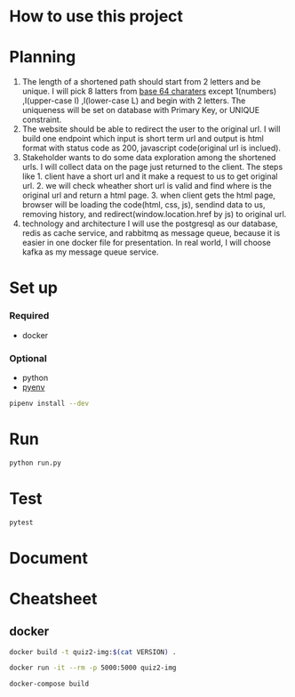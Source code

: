 How to use this project
===

# Planning
1. The length of a shortened path should start from 2 letters and be unique.
    I will pick 8 latters from [base 64 charaters](https://base64.guru/learn/base64-characters) except 1(numbers) ,I(upper-case I) ,l(lower-case L) and begin with 2 letters.
The uniqueness will be set on database with Primary Key, or UNIQUE constraint.
1. The website should be able to redirect the user to the original url.
    I will build one endpoint which input is short term url and output is html format with status code as 200, javascript code(original url is inclued).
1. Stakeholder wants to do some data exploration among the shortened urls.
I will collect data on the page just returned to the client. The steps like 1. client have a short url and it make a request to us to get original url. 2. we will check wheather short url is valid and find where is the original url and return a html page. 3. when client gets the html page, browser will be loading the code(html, css, js), sendind data to us, removing history, and redirect(window.location.href by js) to original url.
1. technology and architecture
I will use the postgresql as our database, redis as cache service, and rabbitmq as message queue, because it is easier in one docker file for presentation. In real world, I will choose kafka as my message queue service.


# Set up
### Required
* docker

### Optional
* python
* [pyenv](https://github.com/pyenv/pyenv#installation)


```bash
pipenv install --dev
```

# Run
```bash
python run.py
```

# Test
```bash
pytest
```

# Document

# Cheatsheet

## docker
```bash
docker build -t quiz2-img:$(cat VERSION) .
```
```bash
docker run -it --rm -p 5000:5000 quiz2-img
```
```bash
docker-compose build
```
